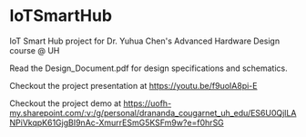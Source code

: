 # IoTSmartHub
IoT Smart Hub project for Dr. Yuhua Chen's Advanced Hardware Design course @ UH

Read the Design_Document.pdf for design specifications and schematics. 

Checkout the project presentation at https://youtu.be/f9uoIA8pi-E

Checkout the project demo at https://uofh-my.sharepoint.com/:v:/g/personal/drananda_cougarnet_uh_edu/ES6U0QjlLANPiVkqpK61GjgBI9nAc-XmurrESmG5KSFm9w?e=f0hrSG
